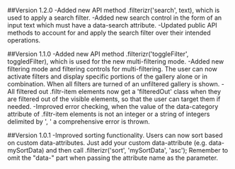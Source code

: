##Version 1.2.0
-Added new API method .filterizr('search', text), which is used to apply a search filter.
-Added new search control in the form of an input text which must have a data-search attribute.
-Updated public API methods to account for and apply the search filter over their intended operations.

##Version 1.1.0
-Added new API method .filterizr('toggleFilter', toggledFilter), which is used for the new multi-filtering mode.
-Added new filtering mode and filtering controls for multi-filtering. The user can now activate filters and display specific portions of the gallery alone or in combination. When all filters are turned of an unfiltered gallery is shown.
-All filtered out .filtr-item elements now get a 'filteredOut' class when they are filtered out of the visible elements, so that the user can target them if needed.
-Improved error checking, when the value of the data-category attribute of .filtr-item elements is not an integer or a string of integers delimited by ', ' a comprehensive error is thrown.

##Version 1.0.1
-Improved sorting functionality. Users can now sort based on custom data-attributes. Just add your custom data-attribute
(e.g. data-mySortData) and then call
.filterizr('sort', 'mySortData', 'asc');
Remember to omit the "data-" part when passing the attribute name as the parameter.
